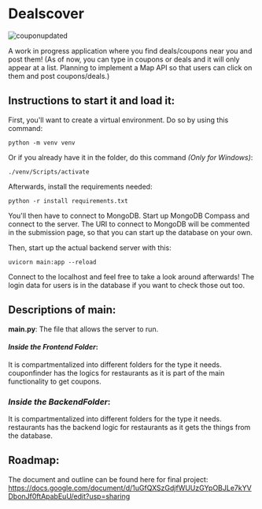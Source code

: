 # Dealscover
![couponupdated](https://github.com/plovanpete/dealscoverCS3980project/assets/145849883/1f8452dd-bbb9-486e-b81f-2bb1e87f33d5)

A work in progress application where you find deals/coupons near you and post them!
(As of now, you can type in coupons or deals and it will only appear at a list. Planning to implement a Map API so that users can click on them and post coupons/deals.)

## Instructions to start it and load it:
First, you'll want to create a virtual environment. Do so by using this command:
```
python -m venv venv
```
Or if you already have it in the folder, do this command *(Only for Windows)*:
```
./venv/Scripts/activate  
```

Afterwards, install the requirements needed: 
```
python -r install requirements.txt
```

You'll then have to connect to MongoDB. Start up MongoDB Compass and connect to the server. 
The URI to connect to MongoDB will be commented in the submission page, so that you can start up the database on your own.

Then, start up the actual backend server with this:
```
uvicorn main:app --reload
```

Connect to the localhost and feel free to take a look around afterwards! The login data for users is in the database if you want to check those out too.

## Descriptions of main:
**main.py**: The file that allows the server to run.

#### _Inside the Frontend Folder_:

It is compartmentalized into different folders for the type it needs.
couponfinder has the logics for restaurants as it is part of the main functionality to get coupons.

### _Inside the BackendFolder_:
It is compartmentalized into different folders for the type it needs.
restaurants has the backend logic for restaurants as it gets the things from the database.

## Roadmap:
The document and outline can be found here for final project:
https://docs.google.com/document/d/1uGfQXSzGdjfWUUzGYpOBJLe7kYVDbonJf0ftApabEuU/edit?usp=sharing
